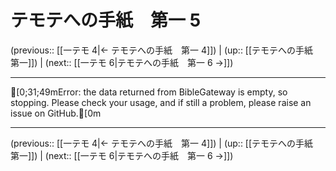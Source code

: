 # テモテへの手紙　第一 5

(previous:: [[一テモ 4|← テモテへの手紙　第一 4]]) | (up:: [[テモテへの手紙　第一]]) | (next:: [[一テモ 6|テモテへの手紙　第一 6 →]])

***
[0;31;49mError: the data returned from BibleGateway is empty, so stopping. Please check your usage, and if still a problem, please raise an issue on GitHub.[0m

***

(previous:: [[一テモ 4|← テモテへの手紙　第一 4]]) | (up:: [[テモテへの手紙　第一]]) | (next:: [[一テモ 6|テモテへの手紙　第一 6 →]])
